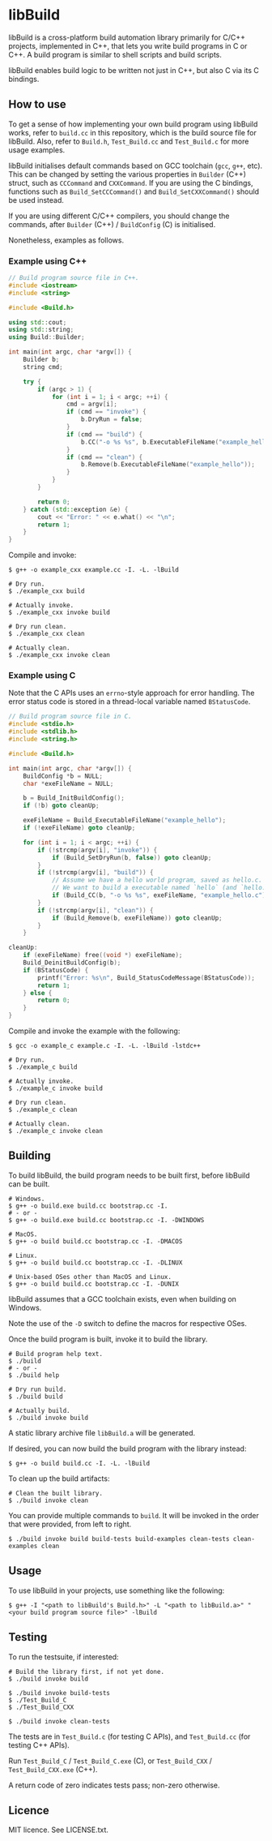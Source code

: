 # libBuild

libBuild is a cross-platform build automation library primarily for C/C++ projects,
implemented in C++, that lets you write build programs in C or C++.
A build program is similar to shell scripts and build scripts.

libBuild enables build logic to be written not just in C++, but also C via its
C bindings.

## How to use

To get a sense of how implementing your own build program using libBuild works, refer to
`build.cc` in this repository, which is the build source file for libBuild. Also,
refer to `Build.h`, `Test_Build.cc` and `Test_Build.c` for more usage examples.

libBuild initialises default commands based on GCC toolchain (`gcc`, `g++`, etc).
This can be changed by setting the various properties in `Builder` (C++) struct,
such as `CCCommand` and `CXXCommand`. If you are using the C bindings,
functions such as `Build_SetCCCommand()` and `Build_SetCXXCommand()` should be used instead.

If you are using different C/C++ compilers, you should change the commands,
after `Builder` (C++) / `BuildConfig` (C) is initialised.

Nonetheless, examples as follows.

### Example using C++

```c++
// Build program source file in C++.
#include <iostream>
#include <string>

#include <Build.h>

using std::cout;
using std::string;
using Build::Builder;

int main(int argc, char *argv[]) {
	Builder b;
	string cmd;

	try {
		if (argc > 1) {
			for (int i = 1; i < argc; ++i) {
				cmd = argv[i];
				if (cmd == "invoke") {
					b.DryRun = false;
				}
				if (cmd == "build") {
					b.CC("-o %s %s", b.ExecutableFileName("example_hello").c_str(), "example_hello.c");
				}
				if (cmd == "clean") {
					b.Remove(b.ExecutableFileName("example_hello"));
				}
			}
		}

		return 0;
	} catch (std::exception &e) {
		cout << "Error: " << e.what() << "\n";
		return 1;
	}
}

```

Compile and invoke:

```shell
$ g++ -o example_cxx example.cc -I. -L. -lBuild

# Dry run.
$ ./example_cxx build

# Actually invoke.
$ ./example_cxx invoke build

# Dry run clean.
$ ./example_cxx clean

# Actually clean.
$ ./example_cxx invoke clean
```

### Example using C

Note that the C APIs uses an `errno`-style approach for error handling.
The error status code is stored in a thread-local variable
named `BStatusCode`.

```c
// Build program source file in C.
#include <stdio.h>
#include <stdlib.h>
#include <string.h>

#include <Build.h>

int main(int argc, char *argv[]) {
	BuildConfig *b = NULL;
	char *exeFileName = NULL;

	b = Build_InitBuildConfig();
	if (!b) goto cleanUp;

	exeFileName = Build_ExecutableFileName("example_hello");
	if (!exeFileName) goto cleanUp;

	for (int i = 1; i < argc; ++i) {
		if (!strcmp(argv[i], "invoke")) {
			if (Build_SetDryRun(b, false)) goto cleanUp;
		}
		if (!strcmp(argv[i], "build")) {
			// Assume we have a hello world program, saved as hello.c.
			// We want to build a executable named `hello` (and `hello.exe` on Windows).
			if (Build_CC(b, "-o %s %s", exeFileName, "example_hello.c")) goto cleanUp;
		}
		if (!strcmp(argv[i], "clean")) {
			if (Build_Remove(b, exeFileName)) goto cleanUp;
		}
	}

cleanUp:
	if (exeFileName) free((void *) exeFileName);
	Build_DeinitBuildConfig(b);
	if (BStatusCode) {
		printf("Error: %s\n", Build_StatusCodeMessage(BStatusCode));
		return 1;
	} else {
		return 0;
	}
}

```

Compile and invoke the example with the following:

```shell
$ gcc -o example_c example.c -I. -L. -lBuild -lstdc++

# Dry run.
$ ./example_c build

# Actually invoke.
$ ./example_c invoke build

# Dry run clean.
$ ./example_c clean

# Actually clean.
$ ./example_c invoke clean
```

## Building

To build libBuild, the build program needs to be built first, before libBuild can be built.

```shell
# Windows.
$ g++ -o build.exe build.cc bootstrap.cc -I.
# - or -
$ g++ -o build.exe build.cc bootstrap.cc -I. -DWINDOWS

# MacOS.
$ g++ -o build build.cc bootstrap.cc -I. -DMACOS

# Linux.
$ g++ -o build build.cc bootstrap.cc -I. -DLINUX

# Unix-based OSes other than MacOS and Linux.
$ g++ -o build build.cc bootstrap.cc -I. -DUNIX
```

libBuild assumes that a GCC toolchain exists, even when building on Windows.

Note the use of the `-D` switch to define the macros for respective OSes.

Once the build program is built, invoke it to build the library.

```shell
# Build program help text.
$ ./build
# - or -
$ ./build help

# Dry run build.
$ ./build build

# Actually build.
$ ./build invoke build
```

A static library archive file `libBuild.a` will be generated.

If desired, you can now build the build program with the library instead:

```shell
$ g++ -o build build.cc -I. -L. -lBuild
```

To clean up the build artifacts:

```shell
# Clean the built library.
$ ./build invoke clean
```

You can provide multiple commands to `build`. It will be invoked in the order that were provided,
from left to right.

```shell
$ ./build invoke build build-tests build-examples clean-tests clean-examples clean
```

## Usage

To use libBuild in your projects, use something like the following:

```shell
$ g++ -I "<path to libBuild's Build.h>" -L "<path to libBuild.a>" "<your build program source file>" -lBuild
```

## Testing

To run the testsuite, if interested:

```shell
# Build the library first, if not yet done.
$ ./build invoke build

$ ./build invoke build-tests
$ ./Test_Build_C
$ ./Test_Build_CXX

$ ./build invoke clean-tests
```

The tests are in `Test_Build.c` (for testing C APIs), and `Test_Build.cc` (for testing C++ APIs).

Run `Test_Build_C` / `Test_Build_C.exe` (C), or `Test_Build_CXX` / `Test_Build_CXX.exe` (C++).

A return code of zero indicates tests pass; non-zero otherwise.

## Licence

MIT licence. See LICENSE.txt.
